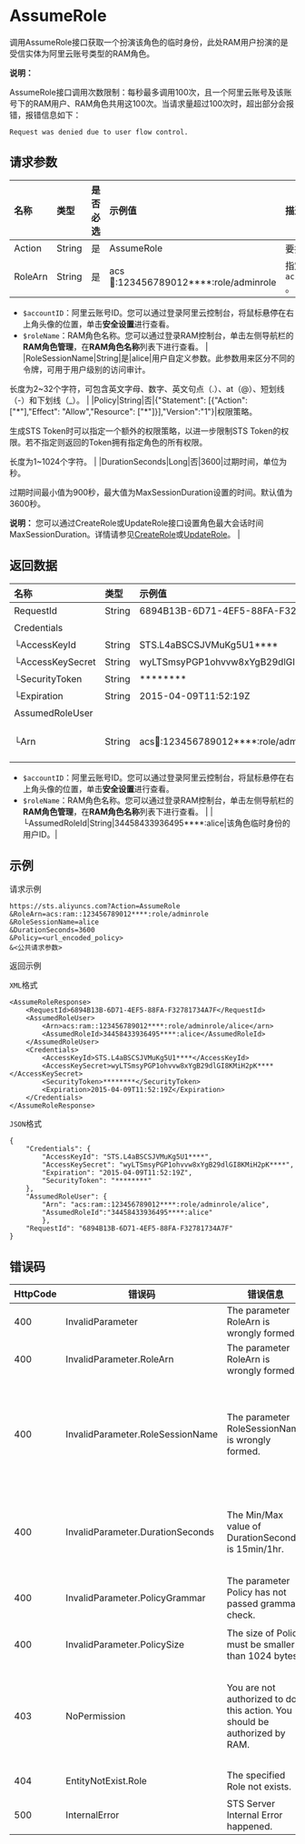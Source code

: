# AssumeRole

调用AssumeRole接口获取一个扮演该角色的临时身份，此处RAM用户扮演的是受信实体为阿里云账号类型的RAM角色。

**说明：**

AssumeRole接口调用次数限制：每秒最多调用100次，且一个阿里云账号及该账号下的RAM用户、RAM角色共用这100次。当请求量超过100次时，超出部分会报错，报错信息如下：

```
Request was denied due to user flow control.
```

## 请求参数

|名称|类型|是否必选|示例值|描述|
|:-|:-|:---|:--|:-|
|Action|String|是|AssumeRole|要执行的操作。取值：AssumeRole|
|RoleArn|String|是|acs:ram::123456789012\*\*\*\*:role/adminrole|指定角色的ARN。格式：`acs:ram::$accountID:role/$roleName` 。 **说明：**

-   `$accountID`：阿里云账号ID。您可以通过登录阿里云控制台，将鼠标悬停在右上角头像的位置，单击**安全设置**进行查看。
-   `$roleName`：RAM角色名称。您可以通过登录RAM控制台，单击左侧导航栏的**RAM角色管理**，在**RAM角色名称**列表下进行查看。 |
|RoleSessionName|String|是|alice|用户自定义参数。此参数用来区分不同的令牌，可用于用户级别的访问审计。

 长度为2~32个字符，可包含英文字母、数字、英文句点（.）、at（@）、短划线（-）和下划线（\_）。 |
|Policy|String|否|\{"Statement": \[\{"Action": \["\*"\],"Effect": "Allow","Resource": \["\*"\]\}\],"Version":"1"\}|权限策略。

 生成STS Token时可以指定一个额外的权限策略，以进一步限制STS Token的权限。若不指定则返回的Token拥有指定角色的所有权限。

 长度为1~1024个字符。 |
|DurationSeconds|Long|否|3600|过期时间，单位为秒。

 过期时间最小值为900秒，最大值为MaxSessionDuration设置的时间。默认值为3600秒。

 **说明：** 您可以通过CreateRole或UpdateRole接口设置角色最大会话时间MaxSessionDuration。详情请参见[CreateRole](/cn.zh-CN/API参考（RAM）/角色管理接口/CreateRole.md)或[UpdateRole](/cn.zh-CN/API参考（RAM）/角色管理接口/UpdateRole.md)。 |

## 返回数据

|名称|类型|示例值|描述|
|:-|:-|:--|:-|
|RequestId|String|6894B13B-6D71-4EF5-88FA-F32781734A7F|请求ID。|
|Credentials| | |访问凭证。|
|└AccessKeyId|String|STS.L4aBSCSJVMuKg5U1\*\*\*\*|访问密钥标识。|
|└AccessKeySecret|String|wyLTSmsyPGP1ohvvw8xYgB29dlGI8KMiH2pK\*\*\*\*|访问密钥。|
|└SecurityToken|String|\*\*\*\*\*\*\*\*|安全令牌。|
|└Expiration|String|2015-04-09T11:52:19Z|失效时间。|
|AssumedRoleUser| | |角色扮演临时身份。|
|└Arn|String|acs:ram::123456789012\*\*\*\*:role/adminrole/alice|指定角色的ARN。格式：`acs:ram::$accountID:role/$roleName/$RoleSessionName` 。 **说明：**

-   `$accountID`：阿里云账号ID。您可以通过登录阿里云控制台，将鼠标悬停在右上角头像的位置，单击**安全设置**进行查看。
-   `$roleName`：RAM角色名称。您可以通过登录RAM控制台，单击左侧导航栏的**RAM角色管理**，在**RAM角色名称**列表下进行查看。 |
|└AssumedRoleId|String|34458433936495\*\*\*\*:alice|该角色临时身份的用户ID。|

## 示例

请求示例

```
https://sts.aliyuncs.com?Action=AssumeRole
&RoleArn=acs:ram::123456789012****:role/adminrole
&RoleSessionName=alice
&DurationSeconds=3600
&Policy=<url_encoded_policy>
&<公共请求参数>
```

返回示例

`XML`格式

```
<AssumeRoleResponse>
    <RequestId>6894B13B-6D71-4EF5-88FA-F32781734A7F</RequestId>
    <AssumedRoleUser>
        <Arn>acs:ram::123456789012****:role/adminrole/alice</arn>
        <AssumedRoleId>34458433936495****:alice</AssumedRoleId>
    </AssumedRoleUser>
    <Credentials>
        <AccessKeyId>STS.L4aBSCSJVMuKg5U1****</AccessKeyId>
        <AccessKeySecret>wyLTSmsyPGP1ohvvw8xYgB29dlGI8KMiH2pK****</AccessKeySecret>
        <SecurityToken>********</SecurityToken>
        <Expiration>2015-04-09T11:52:19Z</Expiration>
    </Credentials>
</AssumeRoleResponse>
```

`JSON`格式

```
{
    "Credentials": {
        "AccessKeyId": "STS.L4aBSCSJVMuKg5U1****",
        "AccessKeySecret": "wyLTSmsyPGP1ohvvw8xYgB29dlGI8KMiH2pK****",
        "Expiration": "2015-04-09T11:52:19Z",
        "SecurityToken": "********"
    },
    "AssumedRoleUser": {
        "Arn": "acs:ram::123456789012****:role/adminrole/alice",
        "AssumedRoleId":"34458433936495****:alice"
        },
    "RequestId": "6894B13B-6D71-4EF5-88FA-F32781734A7F"
}
```

## 错误码

|HttpCode|错误码|错误信息|描述|
|--------|---|----|--|
|400|InvalidParameter|The parameter RoleArn is wrongly formed.|角色ARN格式错误。|
|400|InvalidParameter.RoleArn|The parameter RoleArn is wrongly formed.|角色ARN格式错误。|
|400|InvalidParameter.RoleSessionName|The parameter RoleSessionName is wrongly formed.|RoleSessionName格式错误，支持输入2~32个字符，请输入至少2个字符，允许输入英文字母、数字、英文句点（.）、at（@）、短划线（-）和下划线（\_）。|
|400|InvalidParameter.DurationSeconds|The Min/Max value of DurationSeconds is 15min/1hr.|DurationSeconds参数设置错误，过期时间最小值为900秒，最大值为MaxSessionDuration设置的时间。|
|400|InvalidParameter.PolicyGrammar|The parameter Policy has not passed grammar check.|权限策略语法错误。|
|400|InvalidParameter.PolicySize|The size of Policy must be smaller than 1024 bytes.|权限策略长度超限，最大不超过1024字符。|
|403|NoPermission|You are not authorized to do this action. You should be authorized by RAM.|STS Token没有权限。解决方法请参见[为什么使用STS时会报错](/cn.zh-CN/常见问题/RAM角色和STS Token常见问题.md)。|
|404|EntityNotExist.Role|The specified Role not exists.|指定的RAM角色不存在。|
|500|InternalError|STS Server Internal Error happened.|服务器内部错误。|

